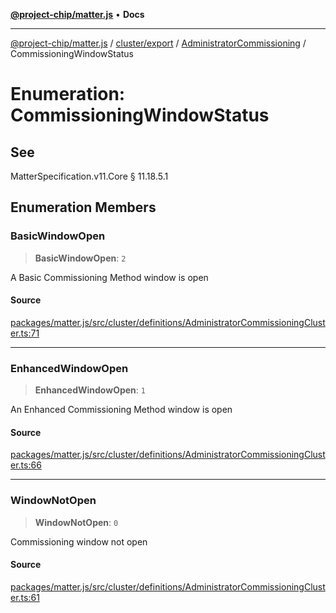 [**@project-chip/matter.js**](../../../../../README.md) • **Docs**

***

[@project-chip/matter.js](../../../../../modules.md) / [cluster/export](../../../README.md) / [AdministratorCommissioning](../README.md) / CommissioningWindowStatus

# Enumeration: CommissioningWindowStatus

## See

MatterSpecification.v11.Core § 11.18.5.1

## Enumeration Members

### BasicWindowOpen

> **BasicWindowOpen**: `2`

A Basic Commissioning Method window is open

#### Source

[packages/matter.js/src/cluster/definitions/AdministratorCommissioningCluster.ts:71](https://github.com/project-chip/matter.js/blob/7a8cbb56b87d4ccf34bec5a9a95ab40a1711324f/packages/matter.js/src/cluster/definitions/AdministratorCommissioningCluster.ts#L71)

***

### EnhancedWindowOpen

> **EnhancedWindowOpen**: `1`

An Enhanced Commissioning Method window is open

#### Source

[packages/matter.js/src/cluster/definitions/AdministratorCommissioningCluster.ts:66](https://github.com/project-chip/matter.js/blob/7a8cbb56b87d4ccf34bec5a9a95ab40a1711324f/packages/matter.js/src/cluster/definitions/AdministratorCommissioningCluster.ts#L66)

***

### WindowNotOpen

> **WindowNotOpen**: `0`

Commissioning window not open

#### Source

[packages/matter.js/src/cluster/definitions/AdministratorCommissioningCluster.ts:61](https://github.com/project-chip/matter.js/blob/7a8cbb56b87d4ccf34bec5a9a95ab40a1711324f/packages/matter.js/src/cluster/definitions/AdministratorCommissioningCluster.ts#L61)
